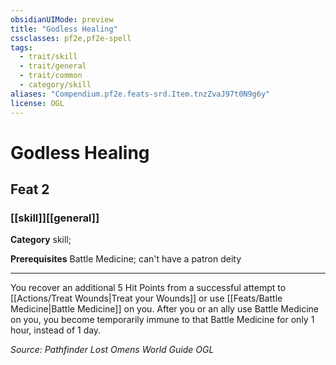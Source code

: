 ```yaml
---
obsidianUIMode: preview
title: "Godless Healing"
cssclasses: pf2e,pf2e-spell
tags:
  - trait/skill
  - trait/general
  - trait/common
  - category/skill
aliases: "Compendium.pf2e.feats-srd.Item.tnzZvaJ97t0N9g6y"
license: OGL
---
```

# Godless Healing
## Feat 2
### [[skill]][[general]]

**Category** skill; 



**Prerequisites** Battle Medicine; can't have a patron deity
* * *
You recover an additional 5 Hit Points from a successful attempt to [[Actions/Treat Wounds|Treat your Wounds]] or use [[Feats/Battle Medicine|Battle Medicine]] on you. After you or an ally use Battle Medicine on you, you become temporarily immune to that Battle Medicine for only 1 hour, instead of 1 day.

*Source: Pathfinder Lost Omens World Guide*
*OGL*